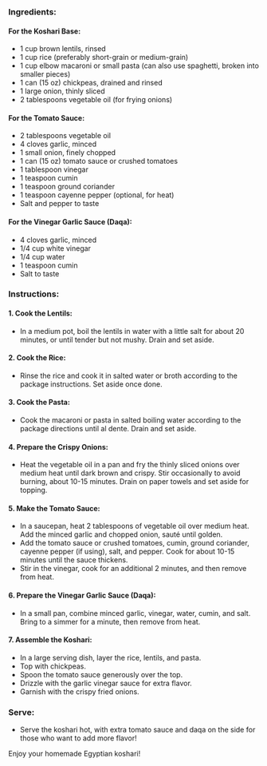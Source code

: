 
### Ingredients:
#### For the Koshari Base:
- 1 cup brown lentils, rinsed
- 1 cup rice (preferably short-grain or medium-grain)
- 1 cup elbow macaroni or small pasta (can also use spaghetti, broken into smaller pieces)
- 1 can (15 oz) chickpeas, drained and rinsed
- 1 large onion, thinly sliced
- 2 tablespoons vegetable oil (for frying onions)

#### For the Tomato Sauce:
- 2 tablespoons vegetable oil
- 4 cloves garlic, minced
- 1 small onion, finely chopped
- 1 can (15 oz) tomato sauce or crushed tomatoes
- 1 tablespoon vinegar
- 1 teaspoon cumin
- 1 teaspoon ground coriander
- 1 teaspoon cayenne pepper (optional, for heat)
- Salt and pepper to taste

#### For the Vinegar Garlic Sauce (Daqa):
- 4 cloves garlic, minced
- 1/4 cup white vinegar
- 1/4 cup water
- 1 teaspoon cumin
- Salt to taste

### Instructions:

#### 1. Cook the Lentils:
- In a medium pot, boil the lentils in water with a little salt for about 20 minutes, or until tender but not mushy. Drain and set aside.

#### 2. Cook the Rice:
- Rinse the rice and cook it in salted water or broth according to the package instructions. Set aside once done.

#### 3. Cook the Pasta:
- Cook the macaroni or pasta in salted boiling water according to the package directions until al dente. Drain and set aside.

#### 4. Prepare the Crispy Onions:
- Heat the vegetable oil in a pan and fry the thinly sliced onions over medium heat until dark brown and crispy. Stir occasionally to avoid burning, about 10-15 minutes. Drain on paper towels and set aside for topping.

#### 5. Make the Tomato Sauce:
- In a saucepan, heat 2 tablespoons of vegetable oil over medium heat. Add the minced garlic and chopped onion, sauté until golden.
- Add the tomato sauce or crushed tomatoes, cumin, ground coriander, cayenne pepper (if using), salt, and pepper. Cook for about 10-15 minutes until the sauce thickens.
- Stir in the vinegar, cook for an additional 2 minutes, and then remove from heat.

#### 6. Prepare the Vinegar Garlic Sauce (Daqa):
- In a small pan, combine minced garlic, vinegar, water, cumin, and salt. Bring to a simmer for a minute, then remove from heat.

#### 7. Assemble the Koshari:
- In a large serving dish, layer the rice, lentils, and pasta.
- Top with chickpeas.
- Spoon the tomato sauce generously over the top.
- Drizzle with the garlic vinegar sauce for extra flavor.
- Garnish with the crispy fried onions.

### Serve:
- Serve the koshari hot, with extra tomato sauce and daqa on the side for those who want to add more flavor!

Enjoy your homemade Egyptian koshari!